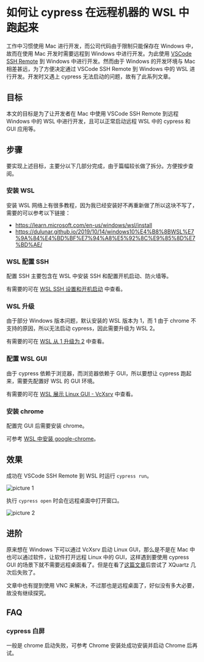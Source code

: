 # 如何让 cypress 在远程机器的 WSL 中跑起来

工作中习惯使用 Mac 进行开发，而公司代码由于限制只能保存在 Windows 中，故而在使用 Mac 开发时需要远程到 Windows 中进行开发。为此使用 [VSCode SSH Remote](./vscode-remote-ssh.md) 到 Windows 中进行开发。然而由于 Windows 的开发环境与 Mac 相差甚远，为了方便决定通过 VSCode SSH Remote 到 Windows 中的 WSL 进行开发。开发时又遇上 cypress 无法启动的问题，故有了此系列文章。

## 目标

本文的目标是为了让开发者在 Mac 中使用 VSCode SSH Remote 到远程 Windows 中的 WSL 中进行开发，且可以正常启动远程 WSL 中的 cypress 和 GUI 应用等。

## 步骤

要实现上述目标，主要分以下几部分完成，由于篇幅较长做了拆分。方便按步查阅。

### 安装 WSL

安装 WSL 网络上有很多教程，因为我已经安装好不再重新做了所以这块不写了，需要的可以参考以下链接：

-   https://learn.microsoft.com/en-us/windows/wsl/install
-   https://dulunar.github.io/2019/10/14/windows10%E4%B8%8BWSL%E7%9A%84%E4%BD%BF%E7%94%A8%E5%92%8C%E9%85%8D%E7%BD%AE/

### WSL 配置 SSH

配置 SSH 主要包含在 WSL 中安装 SSH 和配置开机启动、防火墙等。

有需要的可在 [WSL SSH 设置和开机启动](./wsl-ssh-startup-set.md) 中查看。

### WSL 升级

由于部分 Windows 版本问题，默认安装的 WSL 版本为 1，而 1 由于 chrome 不支持的原因，所以无法启动 cypress，因此需要升级为 WSL 2。

有需要的可在 [WSL 从 1 升级为 2](./wsl-upgrade.md) 中查看。

### 配置 WSL GUI

由于 cypress 依赖于浏览器，而浏览器依赖于 GUI，所以要想让 cypress 跑起来，需要先配置好 WSL 的 GUI 环境。

有需要的可在 [WSL 展示 Linux GUI - VcXsrv](./wsl-vcxsrv.md) 中查看。

### 安装 chrome

配置完 GUI 后需要安装 chrome。

可参考 [WSL 中安装 google-chrome](./wsl-chrome.md)。

## 效果

成功在 VSCode SSH Remote 到 WSL 时运行 `cypress run`。

![picture 1](/image/blog-cypress-on-remote-wsl-58.png)

执行 `cypress open` 时会在远程桌面中打开窗口。

![picture 2](/image/blog-cypress-on-remote-wsl-46.png)

## 进阶

原来想在 Windows 下可以通过 VcXsrv 启动 Linux GUI，那么是不是在 Mac 中也可以通过软件，让软件打开远程 Linux 中的 GUI，这样遇到要使用 cypress GUI 的场景下就不需要远程桌面看了。但是在看了[这篇文章](https://uisapp2.iu.edu/confluence-prd/pages/viewpage.action?pageId=280461906)后尝试了 XQuartz 几次后失败了。

文章中也有提到使用 VNC 来解决，不过那也是远程桌面了，好似没有多大必要，故没有继续探究。

## FAQ

### cypress 白屏

一般是 chrome 启动失败，可参考 Chrome 安装处成功安装并启动 Chrome 后再试。
